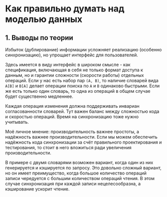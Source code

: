 # Как правильно думать над моделью данных

## 1. Выводы по теории
Избыток (дублирование) информации усложняет реализацию
(особенно синхронизацию), но упрощает интерфейс для пользователей.

Здесь имеется в виду интерфейс в широком смысле - как спецификация,
включающая в себя не только формат доступа к данным,
но и гарантии сложности (скорости работы) отдельных операций.
Если у нас есть набор пар `(A, B)`,
то наличие словарей вида `A[B]` и `B[A]`
делает операции поиска по `A` и `B` одинаково быстрыми.
Если же есть только один словарь, то одна из операций в общем случае
будет существенно медленнее.

Каждая операция изменения должна поддерживать
инвариан согласованности словарей.
Тут важен баланс между сложностью кода и скоростью операций.
Время на синхронизацию тоже нужно учитывать.

Моё личное мнение:
производительность важнее простоты,
а надёжность важнее производительности.
Если мы можем обеспечить надёжность кода синхронизации
за счёт правильного проектирования и тестирования,
то стоит в него вложиться ради увеличения производительности.

В примере с двумя словарями возможен вариант,
когда один из них генерируется и кэшируется по запросу.
Это довольно сложный вариант, но он имеет преимущество,
когда большое количество операций записи
чередуется с большим количеством операций чтения.
В этом случае синхронизация при каждой записи нецелесообразна,
а кэширование ускорит чтение.
